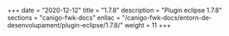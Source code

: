 +++
date        = "2020-12-12"
title       = "1.7.8"
description = "Plugin eclipse 1.7.8"
sections    = "canigo-fwk-docs"
enllac		= "/canigo-fwk-docs/entorn-de-desenvolupament/plugin-eclipse/1.7.8/"
weight		= 11
+++
